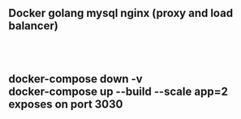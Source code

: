 <h2> Docker golang mysql nginx (proxy and load balancer) <h2>

<br> 
<br> docker-compose down -v
<br> docker-compose up --build --scale app=2
<br> exposes on port 3030